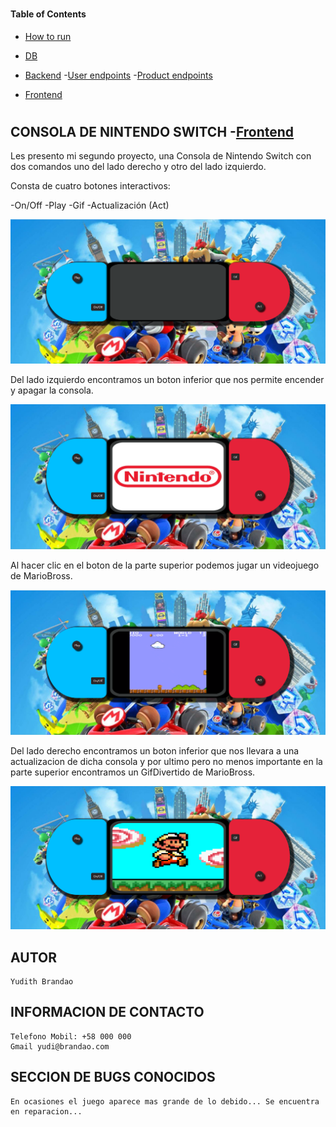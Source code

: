 #

#### Table of Contents

- [How to run](#How-to-run-)
- [DB](#DB-)
- [Backend](#Backend-)
    -[User endpoints](#USER)
    -[Product endpoints](#MOVIE)

-  [Frontend](#Fronted-)

#

## CONSOLA DE NINTENDO SWITCH -[Frontend](#Frontend-)

Les presento mi segundo proyecto, una Consola de Nintendo Switch con dos comandos uno del lado derecho y otro del lado izquierdo.

Consta de cuatro botones interactivos:

-On/Off
-Play
-Gif
-Actualización (Act)

![Consola](imagen.png)


Del lado izquierdo encontramos un boton inferior que nos permite encender y apagar la consola.

![Consola encendida](imagen1.png)


Al hacer clic en el boton de la parte superior podemos jugar un videojuego de MarioBross.

![Jugar](imagen2.png)



Del lado derecho encontramos un boton inferior que nos llevara a una actualizacion de dicha consola y por ultimo pero no menos importante en la parte superior encontramos un GifDivertido de MarioBross.


![Gif-Act](imagen3.png)





## AUTOR 

    Yudith Brandao

## INFORMACION DE CONTACTO

    Telefono Mobil: +58 000 000
    Gmail yudi@brandao.com


## SECCION DE BUGS CONOCIDOS

    En ocasiones el juego aparece mas grande de lo debido... Se encuentra en reparacion...
